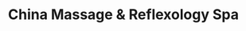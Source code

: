 ---
title: "China Massage & Reflexology Spa"
url: /peabody/china-massage-und-reflexology-spa/
shop: Massage
---